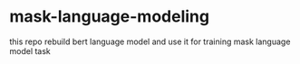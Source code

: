 # mask-language-modeling
this repo rebuild bert language model and use it for training mask language model task
